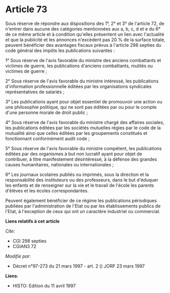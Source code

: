 # Article 73

Sous réserve de répondre aux dispositions des 1°, 2° et 3° de l'article 72, de n'entrer dans aucune des catégories
mentionnées aux a, b, c, d et e du 6° de ce même article et à condition qu'elles présentent un lien avec l'actualité et que
la publicité et les annonces n'excèdent pas 20 % de la surface totale, peuvent bénéficier des avantages fiscaux prévus à
l'article 298 septies du code général des impôts les publications suivantes :

1° Sous réserve de l'avis favorable du ministre des anciens combattants et victimes de guerre, les publications d'anciens
combattants, mutilés ou victimes de guerre ;

2° Sous réserve de l'avis favorable du ministre intéressé, les publications d'information professionnelle éditées par les
organisations syndicales représentatives de salariés ;

3° Les publications ayant pour objet essentiel de promouvoir une action ou une philosophie politique, qui ne sont pas éditées
par ou pour le compte d'une personne morale de droit public ;

4° Sous réserve de l'avis favorable du ministre chargé des affaires sociales, les publications éditées par les sociétés
mutuelles régies par le code de la mutualité ainsi que celles éditées par les groupements constitués et fonctionnant
conformément audit code ;

5° Sous réserve de l'avis favorable du ministre compétent, les publications éditées par des organismes à but non lucratif
ayant pour objet de contribuer, à titre manifestement désintéressé, à la défense des grandes causes humanitaires, nationales
ou internationales ;

6° Les journaux scolaires publiés ou imprimés, sous la direction et la responsabilité des instituteurs ou des professeurs,
dans le but d'éduquer les enfants et de renseigner sur la vie et le travail de l'école les parents d'élèves et les écoles
correspondantes.

Peuvent également bénéficier de ce régime les publications périodiques publiées par l'administration de l'Etat ou par les
établissements publics de l'Etat, à l'exception de ceux qui ont un caractère industriel ou commercial.

**Liens relatifs à cet article**

_Cite_:

  - CGI 298 septies
  - CGIAN3 72

_Modifié par_:

  - Décret n°97-273 du 21 mars 1997 - art. 2 () JORF 23 mars 1997

**Liens**:

  - HISTO: Edition du 11 avril 1997
